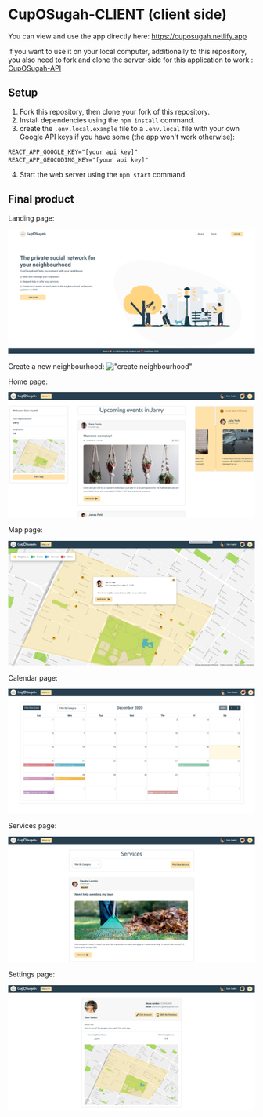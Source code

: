# CupOSugah-CLIENT (client side)



You can view and use the app directly here: https://cuposugah.netlify.app

if you want to use it on your local computer, additionally to this repository, you also need to fork and clone the server-side for this application to work : 
<a href="https://github.com/Samy0412/CupOSugah-API">CupOSugah-API</a>

## Setup

1. Fork this repository, then clone your fork of this repository.
2. Install dependencies using the `npm install` command.
3. create the `.env.local.example` file to a  `.env.local` file with your own Google API keys if you have some (the app won't work otherwise):
```
REACT_APP_GOOGLE_KEY="[your api key]"
REACT_APP_GEOCODING_KEY="[your api key]"
```
4. Start the web server using the `npm start` command. 


## Final product

Landing page: 

!["landing page"](https://github.com/Samy0412/CupOSugah-CLIENT/blob/main/public/images/landing-page.png?raw=true)

Create a new neighbourhood:
!["create neighbourhood"]()

Home page:

!["home page"](https://github.com/Samy0412/CupOSugah-CLIENT/blob/main/public/images/home-page.png?raw=true)

Map page:

!["map"](https://github.com/Samy0412/CupOSugah-CLIENT/blob/main/public/images/map-page.png?raw=true)

Calendar page:

!["calendar"](https://github.com/Samy0412/CupOSugah-CLIENT/blob/main/public/images/calendar-page.png?raw=true)

Services page:

!["Services"](https://github.com/Samy0412/CupOSugah-CLIENT/blob/main/public/images/service-page.png?raw=true)

Settings page: 

!["settings"](https://github.com/Samy0412/CupOSugah-CLIENT/blob/main/public/images/settings.png?raw=true)
